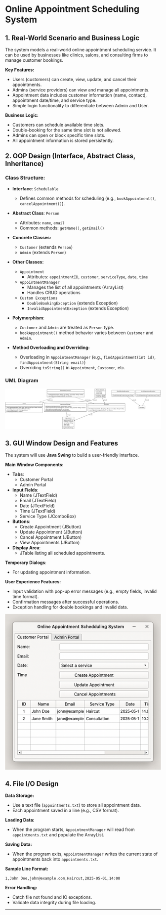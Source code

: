 # Online Appointment Scheduling System

## 1. Real-World Scenario and Business Logic

The system models a real-world online appointment scheduling service. It can be used by businesses like clinics, salons, and consulting firms to manage customer bookings.

**Key Features:**
- Users (customers) can create, view, update, and cancel their appointments.
- Admins (service providers) can view and manage all appointments.
- Appointment data includes customer information (name, contact), appointment date/time, and service type.
- Simple login functionality to differentiate between Admin and User.

**Business Logic:**
- Customers can schedule available time slots.
- Double-booking for the same time slot is not allowed.
- Admins can open or block specific time slots.
- All appointment information is stored persistently.

## 2. OOP Design (Interface, Abstract Class, Inheritance)

### Class Structure:

- **Interface**: `Schedulable`
  - Defines common methods for scheduling (e.g., `bookAppointment()`, `cancelAppointment()`).

- **Abstract Class**: `Person`
  - Attributes: `name`, `email`
  - Common methods: `getName()`, `getEmail()`

- **Concrete Classes:**
  - `Customer` (extends `Person`)
  - `Admin` (extends `Person`)

- **Other Classes:**
  - `Appointment`
    - Attributes: `appointmentID`, `customer`, `serviceType`, `date`, `time`
  - `AppointmentManager`
    - Manages the list of all appointments (ArrayList)
    - Handles CRUD operations
  - `Custom Exceptions`
    - `DoubleBookingException` (extends Exception)
    - `InvalidAppointmentException` (extends Exception)

- **Polymorphism**:
  - `Customer` and `Admin` are treated as `Person` type.
  - `bookAppointment()` method behavior varies between `Customer` and `Admin`.

- **Method Overloading and Overriding:**
  - Overloading in `AppointmentManager` (e.g., `findAppointment(int id)`, `findAppointment(String email)`)
  - Overriding `toString()` in `Appointment`, `Customer`, etc.

### UML Diagram

![UML Diagram](1.svg)

## 3. GUI Window Design and Features

The system will use **Java Swing** to build a user-friendly interface.

**Main Window Components:**
- **Tabs**:
  - Customer Portal
  - Admin Portal
- **Input Fields**:
  - Name (JTextField)
  - Email (JTextField)
  - Date (JTextField)
  - Time (JTextField)
  - Service Type (JComboBox)
- **Buttons**:
  - Create Appointment (JButton)
  - Update Appointment (JButton)
  - Cancel Appointment (JButton)
  - View Appointments (JButton)
- **Display Area**:
  - JTable listing all scheduled appointments.

**Temporary Dialogs**:
- For updating appointment information.

**User Experience Features:**
- Input validation with pop-up error messages (e.g., empty fields, invalid time format).
- Confirmation messages after successful operations.
- Exception handling for double bookings and invalid data.

![alt text](2.png)

## 4. File I/O Design

**Data Storage:**
- Use a text file (`appointments.txt`) to store all appointment data.
- Each appointment saved in a line (e.g., CSV format).

**Loading Data:**
- When the program starts, `AppointmentManager` will read from `appointments.txt` and populate the ArrayList.

**Saving Data:**
- When the program exits, `AppointmentManager` writes the current state of appointments back into `appointments.txt`.

**Sample Line Format:**
```
1,John Doe,john@example.com,Haircut,2025-05-01,14:00
```

**Error Handling:**
- Catch file not found and IO exceptions.
- Validate data integrity during file loading.

---
